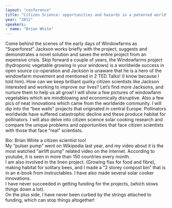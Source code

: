 ```yaml
---
layout: "conference"
title: "Citizen Science: opportunities and hazards in a patented world"
year: "2012"
speakers:
- name: "Brian White"
---
```



Come behind the scenes of the early days of Windowfarms as “Superforest”
Jackson works briefly with the project, suggests and demonstrates a novel
solution and saves the entire project from an expensive crisis. Skip forward a
couple of years, the Windowfarms project (hydroponic vegetable growing in your
windows) is a worldwide success in open source co-operation and Jackson is
unaware that he is a hero of the windowfarm movement and mentioned in 2 TED
Talks! (I know because I told him). How can we keep brilliant quirky citizen
scientists like Jackson interested and working to improve our lives? Let’s
find more Jacksons, and nurture them to help us all grow! I will show a few
pictures of windowfarm vegetables which are mindblowing and economically
disruptive. Also a few pics of neat innovations which came from the worldwide
community. I will dip into the “bee walls” projects that originated in central
Europe. Pollinators worldwide have suffered catastrophic decline and these
produce habitat for pollinators. I will also delve into citizen science solar
cooking research and compare the unique problems and opportunities that face
citizen scientists with those that face “real” scientists.

Bio: Brian White a citizen scientist too!  
My “pulser pump” went on Wikipedia last year, and my video about it is the
most watched “airlift pump” related video on the internet. According to
youtube, it is seen in more than 150 countries every month.  
I am also involved in the linen project. (Growing flax for food and fibre),
making habitat for solitary bees, and I made a “2 storey compost bin” that is
in an e-book from instructables. I have also made several solar cooker
innovations.  
I have never succeeded in getting funding for the projects, (which slows
things down a lot).  
On the plus side, I have never been curbed by the strings attached to funding,
which can stop things altogether!


[//]: # (Retrieved from https://web.archive.org/web/20210413200729/https://www.ideawave.ca/2012-conference/citizen-science-opportunities-and-hazards-in-a-patented-world)